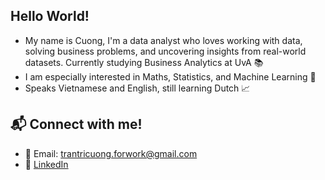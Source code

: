 ## Hello World!
- My name is Cuong, I'm a data analyst who loves working with data, solving business problems, and uncovering insights from real-world datasets. Currently studying Business Analytics at UvA 📚
- I am especially interested in Maths, Statistics, and Machine Learning 🤖
- Speaks Vietnamese and English, still learning Dutch 📈

## 📬 Connect with me!
- 📧 Email: trantricuong.forwork@gmail.com
- 💼 [LinkedIn](https://www.linkedin.com/in/cuong-tran-0046ba333/)


